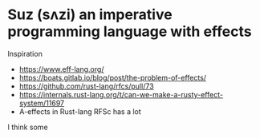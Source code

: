 # Suz (sʌzi) an imperative programming language with effects

Inspiration
 * https://www.eff-lang.org/
 * https://boats.gitlab.io/blog/post/the-problem-of-effects/
 * https://github.com/rust-lang/rfcs/pull/73
 * https://internals.rust-lang.org/t/can-we-make-a-rusty-effect-system/11697
 * A-effects in Rust-lang RFSc has a lot

 I think some 